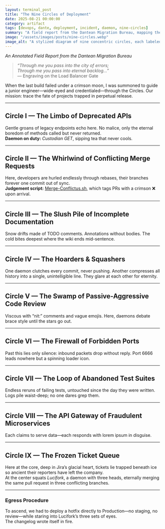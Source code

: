```yaml
---
layout: terminal_post
title: "The Nine Circles of Deployment"
date: 2025-08-21 00:00:00
category: artifact
tags: [devops, dante, deployment, incident, daemon, nine-circles]
summary: "A field report from the Dantean Migration Bureau, mapping the nine circles of deployment hell. Includes daemons, merge conflicts, and Lucifork."
image: "/assets/images/posts/nine-circles.webp"
image_alt: "A stylized diagram of nine concentric circles, each labeled with a deployment sin."
---
```


*An Annotated Field Report from the Dantean Migration Bureau*

> *“Through me you pass into the city of errors;  
> Through me you pass into eternal backlog…”*  
> — Engraving on the Load Balancer Gate

When the last build failed under a crimson moon, I was summoned to guide a junior engineer—wide-eyed and credentialed—through the Circles. Our mission: trace the fate of projects trapped in perpetual release.

---

## Circle I — The Limbo of Deprecated APIs
Gentle groans of legacy endpoints echo here. No malice, only the eternal boredom of methods called but never returned.  
**Daemon on duty:** *Custodian GET*, sipping tea that never cools.

---

## Circle II — The Whirlwind of Conflicting Merge Requests
Here, developers are hurled endlessly through rebases, their branches forever one commit out of sync.  
**Judgement script:** [Merge-Conflictus.sh](/assets/misc/Merge-Conflictus.sh), which tags PRs with a crimson ❌ upon arrival.

---

## Circle III — The Slush Pile of Incomplete Documentation
Snow drifts made of TODO comments. Annotations without bodies. The cold bites deepest where the wiki ends mid-sentence.

---

## Circle IV — The Hoarders & Squashers
One daemon clutches every commit, never pushing. Another compresses all history into a single, unintelligible line. They glare at each other for eternity.

---

## Circle V — The Swamp of Passive-Aggressive Code Review
Viscous with “nit:” comments and vague emojis. Here, daemons debate brace style until the stars go out.

---

## Circle VI — The Firewall of Forbidden Ports
Past this lies only silence: inbound packets drop without reply. Port 6666 leads nowhere but a spinning loader icon.

---

## Circle VII — The Loop of Abandoned Test Suites
Endless reruns of failing tests, untouched since the day they were written. Logs pile waist-deep; no one dares grep them.

---

## Circle VIII — The API Gateway of Fraudulent Microservices
Each claims to serve data—each responds with lorem ipsum in disguise.

---

## Circle IX — The Frozen Ticket Queue
Here at the core, deep in Jira’s glacial heart, tickets lie trapped beneath ice so ancient their reporters have left the company.  
At the center squats *Lucifork*, a daemon with three heads, eternally merging the same pull request in three conflicting branches.

---

### Egress Procedure
To ascend, we had to deploy a hotfix directly to Production—no staging, no review—while staring into Lucifork’s three sets of eyes.  
The changelog wrote itself in fire.
